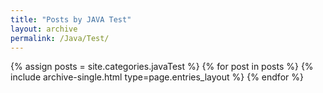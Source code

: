 ```yaml
---
title: "Posts by JAVA Test"
layout: archive
permalink: /Java/Test/
---
```


{% assign posts = site.categories.javaTest %} {% for post in posts %} {% include archive-single.html type=page.entries_layout %} {% endfor %}
